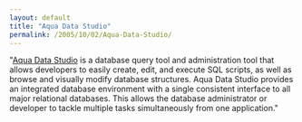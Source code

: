 ```yaml
---
layout: default
title: "Aqua Data Studio"
permalink: /2005/10/02/Aqua-Data-Studio/
---
```


&quot;<a href="http://www.aquafold.com/" target="_blank">Aqua Data Studio</a> is a database query tool
              and administration tool that allows developers to easily create,
              edit, and execute SQL scripts, as well as browse and visually modify
              database structures. Aqua Data Studio provides an integrated database
              environment with a single consistent interface to all major relational
              databases. This allows the database administrator or developer
              to tackle multiple tasks simultaneously from one application.&quot;